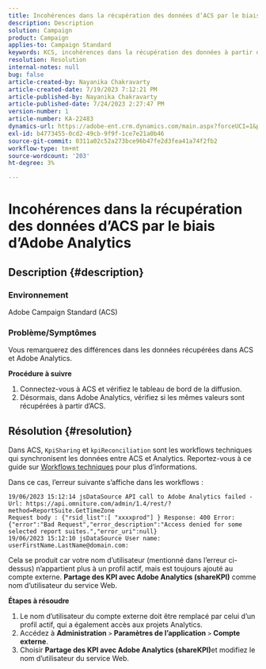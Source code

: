 ```yaml
---
title: Incohérences dans la récupération des données d’ACS par le biais d’Adobe Analytics
description: Description
solution: Campaign
product: Campaign
applies-to: Campaign Standard
keywords: KCS, incohérences dans la récupération des données à partir d’ACS, de Adobe Campaign Standard, d’Adobe Analytics, de Partager les KPI avec Adobe Analytics
resolution: Resolution
internal-notes: null
bug: false
article-created-by: Nayanika Chakravarty
article-created-date: 7/19/2023 7:12:21 PM
article-published-by: Nayanika Chakravarty
article-published-date: 7/24/2023 2:27:47 PM
version-number: 1
article-number: KA-22483
dynamics-url: https://adobe-ent.crm.dynamics.com/main.aspx?forceUCI=1&pagetype=entityrecord&etn=knowledgearticle&id=f3f9052e-6826-ee11-9966-6045bd006c82
exl-id: b4773455-0cd2-49cb-9f9f-1ce7e21a0b46
source-git-commit: 0311a02c52a273bce96b47fe2d3fea41a74f2fb2
workflow-type: tm+mt
source-wordcount: '203'
ht-degree: 3%

---
```


# Incohérences dans la récupération des données d’ACS par le biais d’Adobe Analytics

## Description {#description}


### Environnement

Adobe Campaign Standard (ACS)

### Problème/Symptômes

Vous remarquerez des différences dans les données récupérées dans ACS et Adobe Analytics.

<b>Procédure à suivre</b>

1. Connectez-vous à ACS et vérifiez le tableau de bord de la diffusion.
2. Désormais, dans Adobe Analytics, vérifiez si les mêmes valeurs sont récupérées à partir d’ACS.



## Résolution {#resolution}


Dans ACS, `KpiSharing` et `kpiReconciliation` sont les workflows techniques qui synchronisent les données entre ACS et Analytics. Reportez-vous à ce guide sur [Workflows techniques](https://experienceleague.adobe.com/docs/campaign-standard/using/administrating/application-settings/technical-workflows.html?lang=fr) pour plus d’informations.

Dans ce cas, l’erreur suivante s’affiche dans les workflows :


```
19/06/2023 15:12:14 jsDataSource API call to Adobe Analytics failed - Url: https://api.omniture.com/admin/1.4/rest/?method=ReportSuite.GetTimeZone
Request body : {"rsid_list":[ "xxxxprod"] } Response: 400 Error: {"error":"Bad Request","error_description":"Access denied for some selected report suites.","error_uri":null}
19/06/2023 15:12:10 jsDataSource User name: userFirstName.LastName@domain.com:
```


Cela se produit car votre nom d’utilisateur (mentionné dans l’erreur ci-dessus) n’appartient plus à un profil actif, mais est toujours ajouté au compte externe. <b>Partage des KPI avec Adobe Analytics (shareKPI)</b> comme nom d’utilisateur du service Web.

<b>Étapes à résoudre</b>

1. Le nom d’utilisateur du compte externe doit être remplacé par celui d’un profil actif, qui a également accès aux projets Analytics.
2. Accédez à <b>Administration</b> `>`  <b>Paramètres de l’application</b> `>`  <b>Compte externe</b>.
3. Choisir <b>Partage des KPI avec Adobe Analytics (shareKPI)</b>et modifiez le nom d’utilisateur du service Web.
